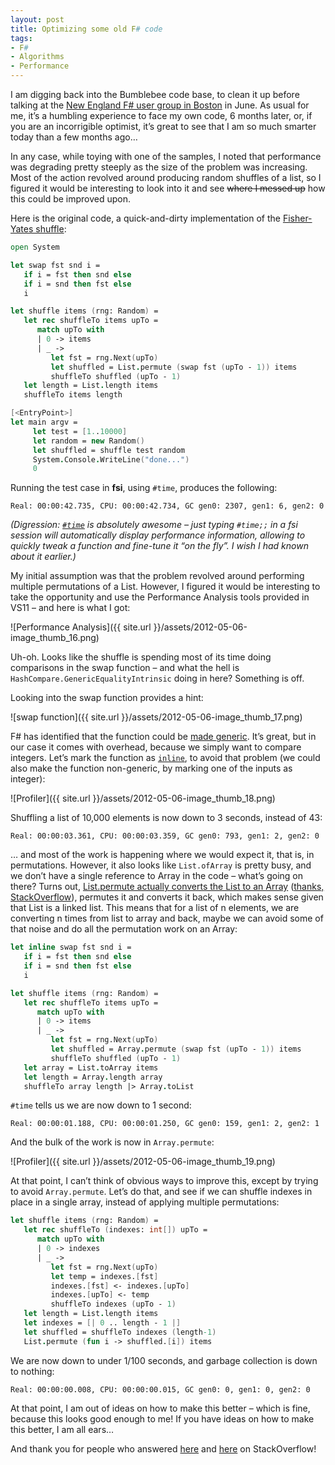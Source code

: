 ```yaml
---
layout: post
title: Optimizing some old F# code
tags:
- F#
- Algorithms
- Performance
---
```


I am digging back into the Bumblebee code base, to clean it up before talking at the [New England F# user group in Boston](http://fsug.org/) in June. As usual for me, it’s a humbling experience to face my own code, 6 months later, or, if you are an incorrigible optimist, it’s great to see that I am so much smarter today than a few months ago…  

In any case, while toying with one of the samples, I noted that performance was degrading pretty steeply as the size of the problem was increasing. Most of the action revolved around producing random shuffles of a list, so I figured it would be interesting to look into it and see <strike>where I messed up</strike> how this could be improved upon.  

Here is the original code, a quick-and-dirty implementation of the [Fisher-Yates shuffle](http://en.wikipedia.org/wiki/Fisher%E2%80%93Yates_shuffle#The_modern_algorithm):  

``` fsharp
open System

let swap fst snd i =
   if i = fst then snd else
   if i = snd then fst else
   i

let shuffle items (rng: Random) =
   let rec shuffleTo items upTo =
      match upTo with
      | 0 -> items
      | _ ->
         let fst = rng.Next(upTo)
         let shuffled = List.permute (swap fst (upTo - 1)) items
         shuffleTo shuffled (upTo - 1)
   let length = List.length items
   shuffleTo items length

[<EntryPoint>]
let main argv = 
     let test = [1..10000]
     let random = new Random()
     let shuffled = shuffle test random
     System.Console.WriteLine("done...")
     0
``` 

<!--more-->

Running the test case in **fsi**, using `#time`, produces the following:

```
Real: 00:00:42.735, CPU: 00:00:42.734, GC gen0: 2307, gen1: 6, gen2: 0
```

*(Digression: [`#time`](http://msdn.microsoft.com/en-us/library/dd233175.aspx) is absolutely awesome – just typing `#time;;` in a fsi session will automatically display performance information, allowing to quickly tweak a function and fine-tune it “on the fly”. I wish I had known about it earlier.)*

My initial assumption was that the problem revolved around performing multiple permutations of a List. However, I figured it would be interesting to take the opportunity and use the Performance Analysis tools provided in VS11 – and here is what I got:

![Performance Analysis]({{ site.url }}/assets/2012-05-06-image_thumb_16.png)

Uh-oh. Looks like the shuffle is spending most of its time doing comparisons in the swap function – and what the hell is `HashCompare.GenericEqualityIntrinsic` doing in here? Something is off.

Looking into the swap function provides a hint:

![swap function]({{ site.url }}/assets/2012-05-06-image_thumb_17.png)

F# has identified that the function could be [made generic](http://msdn.microsoft.com/en-us/library/dd233183.aspx). It’s great, but in our case it comes with overhead, because we simply want to compare integers. Let’s mark the function as [`inline`](http://msdn.microsoft.com/en-us/library/dd548047.aspx), to avoid that problem (we could also make the function non-generic, by marking one of the inputs as integer):

![Profiler]({{ site.url }}/assets/2012-05-06-image_thumb_18.png)

Shuffling a list of 10,000 elements is now down to 3 seconds, instead of 43:

```
Real: 00:00:03.361, CPU: 00:00:03.359, GC gen0: 793, gen1: 2, gen2: 0
```

… and most of the work is happening where we would expect it, that is, in permutations. However, it also looks like `List.ofArray` is pretty busy, and we don’t have a single reference to Array in the code – what’s going on there? Turns out, [List.permute actually converts the List to an Array](https://github.com/fsharp/fsharp/blob/master/src/fsharp/FSharp.Core/list.fs#L404) ([thanks, StackOverflow](http://stackoverflow.com/a/10251808/114519)), permutes it and converts it back, which makes sense given that List is a linked list. This means that for a list of n elements, we are converting n times from list to array and back, maybe we can avoid some of that noise and do all the permutation work on an Array:


``` fsharp
let inline swap fst snd i =
   if i = fst then snd else
   if i = snd then fst else
   i

let shuffle items (rng: Random) =
   let rec shuffleTo items upTo =
      match upTo with
      | 0 -> items
      | _ ->
         let fst = rng.Next(upTo)
         let shuffled = Array.permute (swap fst (upTo - 1)) items
         shuffleTo shuffled (upTo - 1)
   let array = List.toArray items
   let length = Array.length array
   shuffleTo array length |> Array.toList
``` 

`#time` tells us we are now down to 1 second:

```
Real: 00:00:01.188, CPU: 00:00:01.250, GC gen0: 159, gen1: 2, gen2: 1
```

And the bulk of the work is now in `Array.permute`:

![Profiler]({{ site.url }}/assets/2012-05-06-image_thumb_19.png)

At that point, I can’t think of obvious ways to improve this, except by trying to avoid `Array.permute`. Let’s do that, and see if we can shuffle indexes in place in a single array, instead of applying multiple permutations:

``` fsharp
let shuffle items (rng: Random) =
   let rec shuffleTo (indexes: int[]) upTo =
      match upTo with
      | 0 -> indexes
      | _ ->
         let fst = rng.Next(upTo)
         let temp = indexes.[fst]
         indexes.[fst] <- indexes.[upTo] 
         indexes.[upTo] <- temp
         shuffleTo indexes (upTo - 1)
   let length = List.length items
   let indexes = [| 0 .. length - 1 |]
   let shuffled = shuffleTo indexes (length-1)
   List.permute (fun i -> shuffled.[i]) items
``` 

We are now down to under 1/100 seconds, and garbage collection is down to nothing:

```
Real: 00:00:00.008, CPU: 00:00:00.015, GC gen0: 0, gen1: 0, gen2: 0
```

At that point, I am out of ideas on how to make this better – which is fine, because this looks good enough to me! If you have ideas on how to make this better, I am all ears…

And thank you for people who answered [here](http://stackoverflow.com/questions/10251744/performance-of-list-permute) and [here](http://stackoverflow.com/questions/10475079/f-automatic-generalization-and-performance) on StackOverflow!
